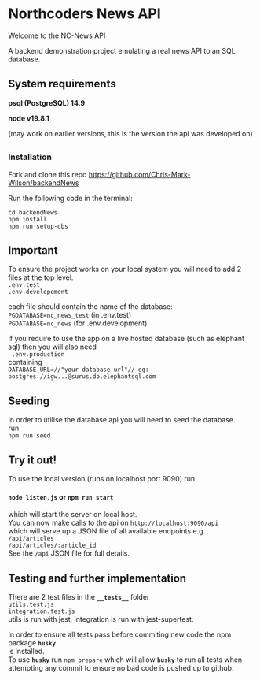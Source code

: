 # Northcoders News API

Welcome to the NC-News API

A backend demonstration project emulating a real news API to an SQL database.

## System requirements
**psql (PostgreSQL) 14.9** 

**node v19.8.1**

 (may work on earlier versions, this is the version the api was developed on)
##
### Installation 
Fork and clone this repo https://github.com/Chris-Mark-Wilson/backendNews

Run the following code in the terminal:

    cd backendNews
    npm install
    npm run setup-dbs  

## **Important**
To ensure the project works on your local system you will need to add 2 files at the top level.  
 `.env.test`  
 `.env.developement`

each file should contain the name of the database:  
`PGDATABASE=nc_news_test` (in .env.test)  
`PGDATABASE=nc_news` (for .env.development)

If you require to use the app on a live hosted database (such as elephant sql) then you will also need  
` .env.production`  
containing  
`DATABASE_URL=//"your database url"// eg: postgres://igw...@surus.db.elephantsql.com`  

## Seeding
In order to utilise the database api you will need to seed the database.  
run  
`npm run seed`  

## Try it out!
To use the local version (runs on localhost port 9090)
run  
#### `node listen.js` or `npm run start`
which will start the server on local host.  
You can now make calls to the api on `http://localhost:9090/api`  
which will serve up a JSON file of all available endpoints e.g.  
`/api/articles`  
`/api/articles/:article_id`  
See the `/api` JSON file for full details.  

## Testing and further implementation
There are 2 test files  in the **`__tests__`** folder  
`utils.test.js`  
`integration.test.js`  
utils is run with jest, integration is run with jest-supertest.

In order to ensure all tests pass before commiting new code the npm package **`husky`**  
is installed.  
To use **`husky`** run `npm prepare` which will allow **`husky`** to run all tests when attempting any commit to ensure no bad code is pushed up to github.







